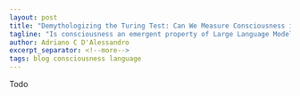 ```yaml
---
layout: post
title: "Demythologizing the Turing Test: Can We Measure Consciousness in LLMs"
tagline: "Is consciousness an emergent property of Large Language Models (LLM) at scale? How can we know? Let's investigate!"
author: Adriano C D'Alessandro
excerpt_separator: <!--more-->
tags: blog consciousness language
---
```


Todo
